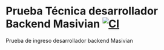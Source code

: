 # Prueba Técnica desarrollador Backend Masivian [![CI](https://circleci.com/gh/carloselt/Prueba-Backend-Masivian.svg?style=shield&circle-token=:circle-token)](https://circleci.com/gh/carloselt/Prueba-Backend-Masivian)
  
Prueba de ingreso desarrollador backend Masivian

